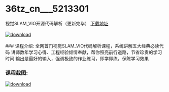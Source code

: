 # 36tz_cn___5213301
视觉SLAM_VIO开源代码解析（更新完毕）
[下载地址](http://www.36tz.cn/article/5213301 "下载地址")
<br/></br>[![download](http://36tz.cn/muke_img/2020_05_2-131-300x189.png "下载地址")](http://www.36tz.cn/article/5213301 "下载地址")
<br/></br>### 课程介绍:
全网首门视觉SLAM_VIO代码解析课程，系统讲解五大经典必读代码
讲师数年学习心得、工程经验倾情奉献，帮你照亮前行道路，节省珍贵的学习时间
输出是最好的输入，强调极致的作业练习，即学即练，保陈学习效果

### 课程截图:
[![download](http://36tz.cn/muke_img/2020_05_2-191.png "下载地址")](http://www.36tz.cn/article/5213301 "下载地址")
